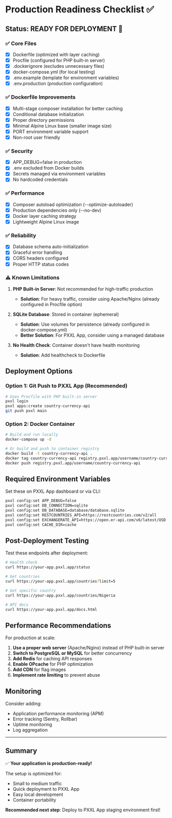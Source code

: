 # Production Readiness Checklist ✅

## Status: READY FOR DEPLOYMENT 🚀

### ✅ **Core Files**
- [x] Dockerfile (optimized with layer caching)
- [x] Procfile (configured for PHP built-in server)
- [x] .dockerignore (excludes unnecessary files)
- [x] docker-compose.yml (for local testing)
- [x] .env.example (template for environment variables)
- [x] .env.production (production configuration)

### ✅ **Dockerfile Improvements**
- [x] Multi-stage composer installation for better caching
- [x] Conditional database initialization
- [x] Proper directory permissions
- [x] Minimal Alpine Linux base (smaller image size)
- [x] PORT environment variable support
- [x] Non-root user friendly

### ✅ **Security**
- [x] APP_DEBUG=false in production
- [x] .env excluded from Docker builds
- [x] Secrets managed via environment variables
- [x] No hardcoded credentials

### ✅ **Performance**
- [x] Composer autoload optimization (--optimize-autoloader)
- [x] Production dependencies only (--no-dev)
- [x] Docker layer caching strategy
- [x] Lightweight Alpine Linux image

### ✅ **Reliability**
- [x] Database schema auto-initialization
- [x] Graceful error handling
- [x] CORS headers configured
- [x] Proper HTTP status codes

### ⚠️ **Known Limitations**

1. **PHP Built-in Server**: Not recommended for high-traffic production
   - **Solution**: For heavy traffic, consider using Apache/Nginx (already configured in Procfile option)
   
2. **SQLite Database**: Stored in container (ephemeral)
   - **Solution**: Use volumes for persistence (already configured in docker-compose.yml)
   - **Better Solution**: For PXXL App, consider using a managed database

3. **No Health Check**: Container doesn't have health monitoring
   - **Solution**: Add healthcheck to Dockerfile

## Deployment Options

### Option 1: Git Push to PXXL App (Recommended)
```bash
# Uses Procfile with PHP built-in server
pxxl login
pxxl apps:create country-currency-api
git push pxxl main
```

### Option 2: Docker Container
```bash
# Build and run locally
docker-compose up -d

# Or build and push to container registry
docker build -t country-currency-api .
docker tag country-currency-api registry.pxxl.app/username/country-currency-api
docker push registry.pxxl.app/username/country-currency-api
```

## Required Environment Variables

Set these on PXXL App dashboard or via CLI:

```bash
pxxl config:set APP_DEBUG=false
pxxl config:set DB_CONNECTION=sqlite
pxxl config:set DB_DATABASE=database/database.sqlite
pxxl config:set RESTCOUNTRIES_API=https://restcountries.com/v2/all
pxxl config:set EXCHANGERATE_API=https://open.er-api.com/v6/latest/USD
pxxl config:set CACHE_DIR=cache
```

## Post-Deployment Testing

Test these endpoints after deployment:

```bash
# Health check
curl https://your-app.pxxl.app/status

# Get countries
curl https://your-app.pxxl.app/countries?limit=5

# Get specific country
curl https://your-app.pxxl.app/countries/Nigeria

# API docs
curl https://your-app.pxxl.app/docs.html
```

## Performance Recommendations

For production at scale:

1. **Use a proper web server** (Apache/Nginx) instead of PHP built-in server
2. **Switch to PostgreSQL or MySQL** for better concurrency
3. **Add Redis** for caching API responses
4. **Enable OPcache** for PHP optimization
5. **Add CDN** for flag images
6. **Implement rate limiting** to prevent abuse

## Monitoring

Consider adding:
- Application performance monitoring (APM)
- Error tracking (Sentry, Rollbar)
- Uptime monitoring
- Log aggregation

---

## Summary

✅ **Your application is production-ready!**

The setup is optimized for:
- Small to medium traffic
- Quick deployment to PXXL App
- Easy local development
- Container portability

**Recommended next step**: Deploy to PXXL App staging environment first!
